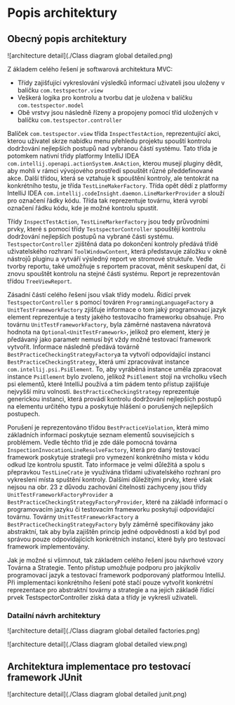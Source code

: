 # Popis architektury

## Obecný popis architektury

![architecture detail](./Class diagram global detailed.png)

Z ákladem celého řešení je softwarová architektura MVC: 
 * Třídy zajišťující vykreslování výsledků informací uživateli jsou uloženy v balíčku ``com.testspector.view``
 * Veškerá logika pro kontrolu a tvorbu dat je uložena v balíčku ``com.testspector.model``
 * Obě vrstvy jsou následně řízeny a propojeny pomocí tříd uložených v balíčku ``com.testspector.controller``

Balíček ``com.testspector.view`` třída ``InspectTestAction``, reprezentující akci, kterou uživatel skrze nabídku menu přehledu projektu spouští kontrolu dodržování nejlepších postupů nad vybranou částí systému. Tato třída je potomkem nativní třídy platformy IntelliJ IDEA ``com.intellij.openapi.actionSystem.AnAction``, kterou musejí pluginy dědit, aby mohli v rámci vývojového prostředí spouštět různé předdefinované akce. Další třídou, která se vztahuje k spouštění kontroly, ale tentokrát na konkrétního testu, je třída ``TestLineMakerFactory``. Třída opět dědí z platformy IntelliJ IDEA ``com.intellij.codeInsight.daemon.LineMarkerProvider``  a slouží pro označení řádky kódu. Třída tak reprezentuje továrnu, která vyrobí označení řádku kódu, kde je možné kontrolu spustit. 

Třídy ``InspectTestAction``, ``TestLineMarkerFactory`` jsou tedy průvodními prvky, které s pomocí třídy ``TestspectorController`` spouštějí kontrolu dodržování nejlepších postupů na vybrané části systému. ``TestspectorController`` zjištěná data po dokončení kontroly předává třídě uživatelského rozhraní ``ToolWindowContent``, která představuje záložku v okně nástrojů pluginu a vytváří výsledný report ve stromové struktuře. Vedle tvorby reportu, také umožňuje s reportem pracovat, měnit seskupení dat, či znovu spouštět kontrolu na stejné části systému. Report je reprezentován třídou ``TreeViewReport``.


Zásadní částí celého řešení jsou však třídy modelu. Řídící prvek ``TestspectorController`` s pomocí továren ``ProgrammingLanguageFactory`` a ``UnitTestFrameworkFactory`` zjišťuje informace o tom jaký programovací jazyk element reprezentuje a testy jakého testovacího frameworku obsahuje. Pro továrnu ``UnitTestFrameworkFactory``, byla záměrné nastavena návratová hodnota na ``Optional<UnitTestFramework>``, jelikož pro element, který je předávaný jako parametr nemusí být vždy možné testovací framework vytvořit. Informace následně předává továrně ``BestPracticeCheckingStrategyFactory``a ta vytvoří odpovídající instanci ``BestPracticeCheckingStrategy``, která umí zpracovávat instance ``com.intellij.psi.PsiElement``. To, aby vyráběná instance uměla zpracovat instance ``PsiElement`` bylo zvoleno, jelikož ``PsiElement`` stojí na vrcholku všech psi elementů, které IntelliJ používá a tím pádem tento přístup zajišťuje nejvyšší míru volnosti.  ``BestPracticeCheckingStrategy`` reprezentuje generickou instanci, která provádí kontrolu dodržování nejlepších postupů na elementu určitého typu a poskytuje hlášení o porušených nejlepších postupech. 

Porušení je reprezentováno třídou ``BestPracticeViolation``, která mimo základních informací poskytuje seznam elementů souvisejících s problémem. Vedle těchto tříd je zde dále pomocná továrna ``InspectionInvocationLineResolveFactory``, která pro daný testovací framework poskytuje strategii pro vymezení konkrétního místa v kódu odkud lze kontrolu spustit. Tato informace je velmi důležitá a spolu s přepravkou ``TestLineCrate`` je využívána třídami uživatelského rozhraní pro vykreslení místa spuštění kontroly. Dalšími důležitými prvky, které však nejsou na obr. 23 z důvodu zachování čitelnosti zachyceny jsou třídy ``UnitTestFrameworkFactoryProvider`` a ``BestPracticeCheckingStrategyFactoryProvider``, které na základě informací o programovacím jazyku či testovacím frameworku poskytují odpovídající továrnu. Továrny ``UnitTestFrameworkFactory`` a ``BestPracticeCheckingStrategyFactory`` byly záměrně specifikovány jako abstraktní, tak aby byla zajištěn princip jedné odpovědnosti a kód byl pod správou pouze odpovídajících konkrétních instancí, které byly pro testovací framework implementovány.  

Jak je možné si všimnout, tak základem celého řešení jsou návrhové vzory Továrna a Strategie. Tento přístup umožňuje podporu pro jakýkoliv programovací jazyk a testovací framework podporovaný platformou IntelliJ. Při implementaci konkrétního řešení poté stačí pouze vytvořit konkrétní reprezentace pro abstraktní továrny a strategie a na jejich základě řídící prvek TestspectorController získá data a třídy je vykreslí uživateli.

### Datailní návrh architektury


![architecture detail](./Class diagram global detailed factories.png)

![architecture detail](./Class diagram global detailed view.png)

## Architektura implementace pro testovací framework JUnit

![architecture detail](./Class diagram global detailed junit.png)

